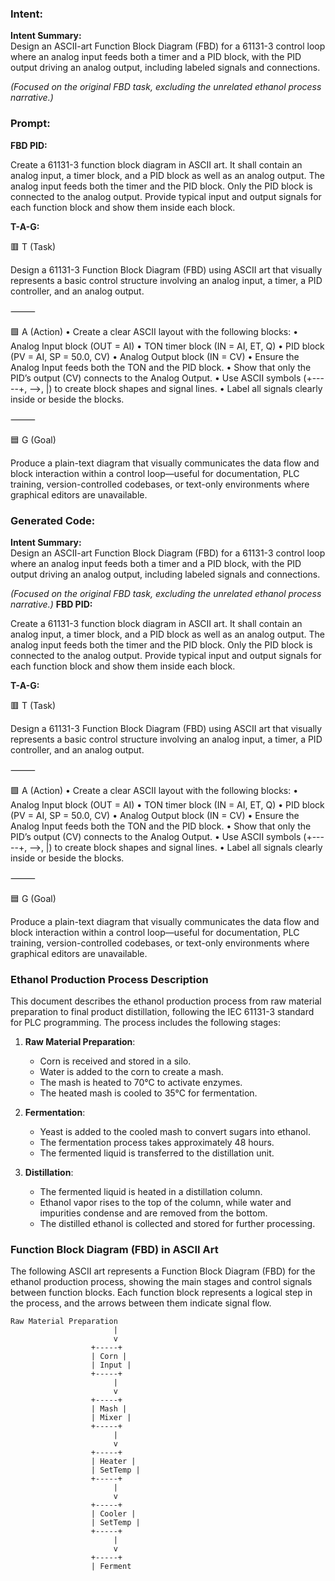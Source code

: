 ### Intent:
**Intent Summary:**  
Design an ASCII-art Function Block Diagram (FBD) for a 61131-3 control loop where an analog input feeds both a timer and a PID block, with the PID output driving an analog output, including labeled signals and connections.  

*(Focused on the original FBD task, excluding the unrelated ethanol process narrative.)*

### Prompt:
**FBD PID:**

Create a 61131-3 function block diagram in ASCII art. It shall contain an analog input, a timer block, and a PID block as well as an analog output. The analog input feeds both the timer and the PID block. Only the PID block is connected to the analog output. Provide typical input and output signals for each function block and show them inside each block.

**T-A-G:**

🟥 T (Task)

Design a 61131-3 Function Block Diagram (FBD) using ASCII art that visually represents a basic control structure involving an analog input, a timer, a PID controller, and an analog output.

⸻

🟩 A (Action)
	•	Create a clear ASCII layout with the following blocks:
	•	Analog Input block (OUT = AI)
	•	TON timer block (IN = AI, ET, Q)
	•	PID block (PV = AI, SP = 50.0, CV)
	•	Analog Output block (IN = CV)
	•	Ensure the Analog Input feeds both the TON and the PID block.
	•	Show that only the PID’s output (CV) connects to the Analog Output.
	•	Use ASCII symbols (+-----+, -->, |) to create block shapes and signal lines.
	•	Label all signals clearly inside or beside the blocks.

⸻

🟦 G (Goal)

Produce a plain-text diagram that visually communicates the data flow and block interaction within a control loop—useful for documentation, PLC training, version-controlled codebases, or text-only environments where graphical editors are unavailable.

### Generated Code:
**Intent Summary:**  
Design an ASCII-art Function Block Diagram (FBD) for a 61131-3 control loop where an analog input feeds both a timer and a PID block, with the PID output driving an analog output, including labeled signals and connections.  

*(Focused on the original FBD task, excluding the unrelated ethanol process narrative.)*
**FBD PID:**

Create a 61131-3 function block diagram in ASCII art. It shall contain an analog input, a timer block, and a PID block as well as an analog output. The analog input feeds both the timer and the PID block. Only the PID block is connected to the analog output. Provide typical input and output signals for each function block and show them inside each block.

**T-A-G:**

🟥 T (Task)

Design a 61131-3 Function Block Diagram (FBD) using ASCII art that visually represents a basic control structure involving an analog input, a timer, a PID controller, and an analog output.

⸻

🟩 A (Action)
	•	Create a clear ASCII layout with the following blocks:
	•	Analog Input block (OUT = AI)
	•	TON timer block (IN = AI, ET, Q)
	•	PID block (PV = AI, SP = 50.0, CV)
	•	Analog Output block (IN = CV)
	•	Ensure the Analog Input feeds both the TON and the PID block.
	•	Show that only the PID’s output (CV) connects to the Analog Output.
	•	Use ASCII symbols (+-----+, -->, |) to create block shapes and signal lines.
	•	Label all signals clearly inside or beside the blocks.

⸻

🟦 G (Goal)

Produce a plain-text diagram that visually communicates the data flow and block interaction within a control loop—useful for documentation, PLC training, version-controlled codebases, or text-only environments where graphical editors are unavailable.
### Ethanol Production Process Description

This document describes the ethanol production process from raw material preparation to final product distillation, following the IEC 61131-3 standard for PLC programming. The process includes the following stages:

1. **Raw Material Preparation**:
   - Corn is received and stored in a silo.
   - Water is added to the corn to create a mash.
   - The mash is heated to 70°C to activate enzymes.
   - The heated mash is cooled to 35°C for fermentation.

2. **Fermentation**:
   - Yeast is added to the cooled mash to convert sugars into ethanol.
   - The fermentation process takes approximately 48 hours.
   - The fermented liquid is transferred to the distillation unit.

3. **Distillation**:
   - The fermented liquid is heated in a distillation column.
   - Ethanol vapor rises to the top of the column, while water and impurities condense and are removed from the bottom.
   - The distilled ethanol is collected and stored for further processing.

### Function Block Diagram (FBD) in ASCII Art

The following ASCII art represents a Function Block Diagram (FBD) for the ethanol production process, showing the main stages and control signals between function blocks. Each function block represents a logical step in the process, and the arrows between them indicate signal flow.

```
Raw Material Preparation
                       |
                       v
                  +-----+
                  | Corn |
                  | Input |
                  +-----+
                       |
                       v
                  +-----+
                  | Mash |
                  | Mixer |
                  +-----+
                       |
                       v
                  +-----+
                  | Heater |
                  | SetTemp |
                  +-----+
                       |
                       v
                  +-----+
                  | Cooler |
                  | SetTemp |
                  +-----+
                       |
                       v
                  +-----+
                  | Ferment
